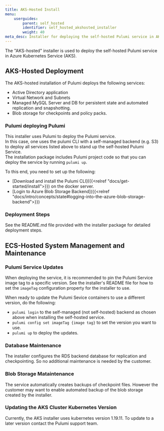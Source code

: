```yaml
---
title: AKS-Hosted Install
menu:
    userguides:
        parent: self_hosted
        identifier: self_hosted_akshosted_installer
        weight: 40
meta_desc: Installer for deploying the self-hosted Pulumi service in AKS.
---
```


The "AKS-hosted" installer is used to deploy the self-hosted Pulumi service in Azure Kubernetes Service (AKS).

## AKS-Hosted Deployment

The AKS-hosted installation of Pulumi deploys the following services:

* Active Directory application
* Virtual Network and Subnets
* Managed MySQL Server and DB for persistent state and automated replication and snapshotting.
* Blob storage for checkpoints and policy packs.

### Pulumi deploying Pulumi

This installer uses Pulumi to deploy the Pulumi service.  
In this case, one uses the pulumi CLI with a self-managed backend (e.g. S3) to deploy all services listed above to stand up the self-hosted Pulumi Service.  
The installation package includes Pulumi project code so that you can deploy the service by running `pulumi up`.

To this end, you need to set up the following:

* [Download and install the Pulumi CLI]({{<relref "docs/get-started/install">}}) on the docker server.
* [Login to Azure Blob Storage Backend]({{<relref "docs/intro/concepts/state#logging-into-the-azure-blob-storage-backend">}})

### Deployment Steps

See the README.md file provided with the installer package for detailed deployment steps.

## ECS-Hosted System Management and Maintenance

### Pulumi Service Updates

When deploying the service, it is recommended to pin the Pulumi Service image tag to a specific version. See the installer's README file for how to set the `imageTag` configuration property for the installer to use.

When ready to update the Pulumi Sevice containers to use a different version, do the following:

* `pulumi login` to the self-managed (not self-hosted) backend as chosen above when installing the self-hosted service.
* `pulumi config set imageTag {image tag}` to set the version you want to use.
* `pulumi up` to deploy the updates.

### Database Maintenance

The installer configures the RDS backend database for replication and checkpointing. So no additional maintenance is needed by the customer.

### Blob Storage Mataintenance

The service automatically creates backups of checkpoint files. However the customer may want to enable automated backup of the blob storage created by the installer.

### Updating the AKS Cluster Kubernetes Version

Currently, the AKS installer uses kubernetes version 1.19.11. To update to a later version contact the Pulumi support team.
